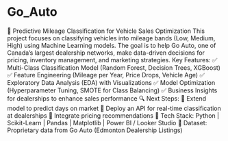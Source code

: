 # Go_Auto
 🚗 Predictive Mileage Classification for Vehicle Sales Optimization  This project focuses on classifying vehicles into mileage bands (Low, Medium, High) using Machine Learning models. The goal is to help Go Auto, one of Canada’s largest dealership networks, make data-driven decisions for pricing, inventory management, and marketing strategies.  Key Features:  ✅ Multi-Class Classification Model (Random Forest, Decision Trees, XGBoost) ✅ Feature Engineering (Mileage per Year, Price Drops, Vehicle Age) ✅ Exploratory Data Analysis (EDA) with Visualizations ✅ Model Optimization (Hyperparameter Tuning, SMOTE for Class Balancing) ✅ Business Insights for dealerships to enhance sales performance  🔍 Next Steps: 📌 Extend model to predict days on market 📌 Deploy an API for real-time classification at dealerships 📌 Integrate pricing recommendations  🚀 Tech Stack: Python | Scikit-Learn | Pandas | Matplotlib | Power BI / Looker Studio  🔗 Dataset: Proprietary data from Go Auto (Edmonton Dealership Listings)

